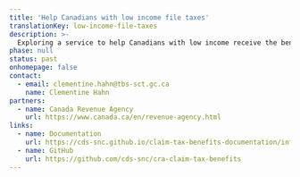 ```yaml
---
title: 'Help Canadians with low income file taxes'
translationKey: low-income-file-taxes
description: >-
  Exploring a service to help Canadians with low income receive the benefits and refunds they’re entitled to by making it easier to file their taxes.
phase: null
status: past
onhomepage: false
contact:
  - email: clementine.hahn@tbs-sct.gc.ca
    name: Clementine Hahn
partners:
  - name: Canada Revenue Agency
    url: https://www.canada.ca/en/revenue-agency.html
links:
  - name: Documentation
    url: https://cds-snc.github.io/claim-tax-benefits-documentation/information-about-claim-tax-benefits/
  - name: GitHub
    url: https://github.com/cds-snc/cra-claim-tax-benefits
---
```

